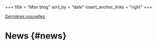 +++
title = "Mon blog"
sort_by = "date"
insert_anchor_links = "right"
+++

[Dernières nouvelles](#news)

# News {#news}
